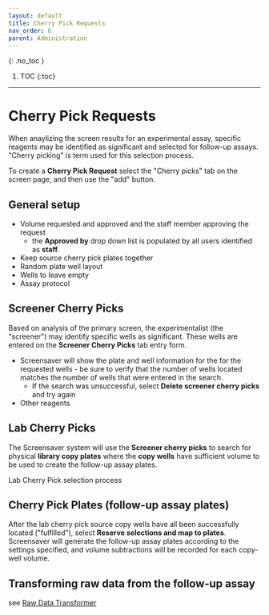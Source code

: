 ```yaml
---
layout: default
title: Cherry Pick Requests
nav_order: 6
parent: Administration
---
```

{: .no_toc }

1. TOC
{:toc}
---


# Cherry Pick Requests

When anaylizing the screen results for an experimental assay, specific reagents may be identified as significant and selected for follow-up assays. "Cherry picking" is term used for this selection process.

To create a **Cherry Pick Request** select the "Cherry picks" tab on the screen page, and then use the "add" button.

## General setup

* Volume requested and approved and the staff member approving the request
  * the **Approved by** drop down list is populated by all users identified as **staff**.
* Keep source cherry pick plates together
* Random plate well layout
* Wells to leave empty
* Assay protocol

## Screener Cherry Picks

Based on analysis of the primary screen, the experimentalist (the "screener") may identify specific wells as significant. These wells are entered on the **Screener Cherry Picks** tab entry form. 
* Screensaver will show the plate and well information for the for the requested wells - be sure to verify that the number of wells located matches the number of wells that were entered in the search.
  * If the search was unsuccessful, select **Delete screener cherry picks** and try again
* Other reagents

## Lab Cherry Picks

The Screensaver system will use the **Screener cherry picks** to search for physical **library copy plates** where the **copy wells** have sufficient volume to be used to create the follow-up assay plates.

Lab Cherry Pick selection process



## Cherry Pick Plates (follow-up assay plates)

After the lab cherry pick source copy wells have all been successfully located ("fulfilled"), select **Reserve selections and map to plates**. Screensaver will generate the follow-up assay plates according to the settings specified, and volume subtractions will be recorded for each copy-well volume.

## Transforming raw data from the follow-up assay

see [Raw Data Transformer](raw-data-transformer.html)
